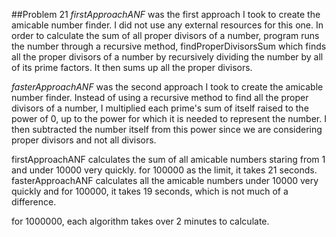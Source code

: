 ##Problem 21
*firstApproachANF* was the first approach I took to create the amicable number finder.
I did not use any external resources for this one.
In order to calculate the sum of all proper divisors of a number, program runs the number through a recursive method,
findProperDivisorsSum which finds all the proper divisors of a number by recursively dividing the number by all of its
prime factors. It then sums up all the proper divisors.

*fasterApproachANF* was the second approach I took to create the amicable number finder.
Instead of using a recursive method to find all the proper divisors of a number,
I multiplied each prime's sum of itself raised to the power of 0, up to
the power for which it is needed to represent the number. I then subtracted the number
itself from this power since we are considering proper divisors and not all divisors.

firstApproachANF calculates the sum of all amicable numbers staring from 1 and under 10000 very quickly.
for 100000 as the limit, it takes 21 seconds.
fasterApproachANF calculates all the amicable numbers under 10000 very quickly and for
100000, it takes 19 seconds, which is not much of a difference.

for 1000000, each algorithm takes over 2 minutes to calculate.
